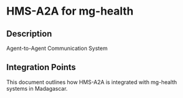 # HMS-A2A for mg-health

## Description

Agent-to-Agent Communication System

## Integration Points

This document outlines how HMS-A2A is integrated with mg-health systems in Madagascar.
